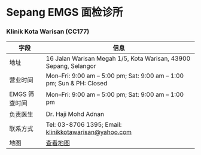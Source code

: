 # Sepang EMGS 面检诊所

### Klinik Kota Warisan (CC177)

| 字段 | 信息 |
|------|------|
| 地址 | 16 Jalan Warisan Megah 1/5, Kota Warisan, 43900 Sepang, Selangor |
| 营业时间 | Mon–Fri: 9:00 am – 5:00 pm; Sat: 9:00 am – 1:00 pm; Sun & PH: Closed |
| EMGS 筛查时间 | Mon–Fri: 9:00 am – 5:00 pm; Sat: 9:00 am – 1:00 pm |
| 负责医生 | Dr. Haji Mohd Adnan |
| 联系方式 | Tel: 03-8706 1395; Email: klinikkotawarisan@yahoo.com |
| 地图 | [查看地图](https://www.google.com/maps/search/Klinik+Kota+Warisan+Sepang) |

